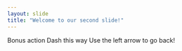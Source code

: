 ```yaml
---
layout: slide
title: "Welcome to our second slide!"
---
```

Bonus action Dash this way
Use the left arrow to go back!
